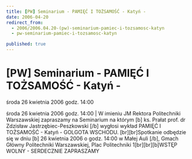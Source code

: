 ```yaml
---
title: [PW] Seminarium - PAMIĘĆ I TOŻSAMOŚĆ - Katyń -
date: 2006-04-20
redirect_from: 
  - 2006/2006.04.20-(pw)-seminarium-pamiec-i-tozsamosc-katyn
  - pw-seminarium-pamiec-i-tozsamosc-katyn

published: true
---
```




# [PW] Seminarium - PAMIĘĆ I TOŻSAMOŚĆ - Katyń -

<time>środa 26 kwietnia 2006 godz. 14:00</time>

środa 26 kwietnia 2006 godz. 14:00 | W imieniu JM Rektora Politechniki Warszawskiej zapraszamy na Seminarium na którym [b] ks. Prałat prof. dr Zdzisław Jastrzębiec-Peszkowski [/b] wygłosi wykład PAMIĘĆ I TOŻSAMOŚĆ - Katyń - GOLGOTA WSCHODU. [br][br]Spotkanie odbędzie się w dniu [b] 26 kwietnia 2006 o godz. 14:00 w Małej Auli [/b], Gmach Główny Politechniki Warszawskiej, Plac Politechniki 1[br][br][b]WSTĘP WOLNY - SERDECZNIE ZAPRASZAMY

<!--CONTENT FROM OLD SERVER (jos before 2013): środa 26 kwietnia 2006 godz. 14:00 | W imieniu JM Rektora Politechniki Warszawskiej zapraszamy na Seminarium na którym [b] ks. Prałat prof. dr Zdzisław Jastrzębiec-Peszkowski [/b] wygłosi wykład PAMIĘĆ I TOŻSAMOŚĆ - Katyń - GOLGOTA WSCHODU. [br][br]Spotkanie odbędzie się w dniu [b] 26 kwietnia 2006 o godz. 14:00 w Małej Auli [/b], Gmach Główny Politechniki Warszawskiej, Plac Politechniki 1[br][br][b]WSTĘP WOLNY - SERDECZNIE ZAPRASZAMY
-->

<!--{{json:{"created_date":"2006-04-20 11:35:05","publish_down":"0000-00-00 00:00:00","id":"344"}}}-->